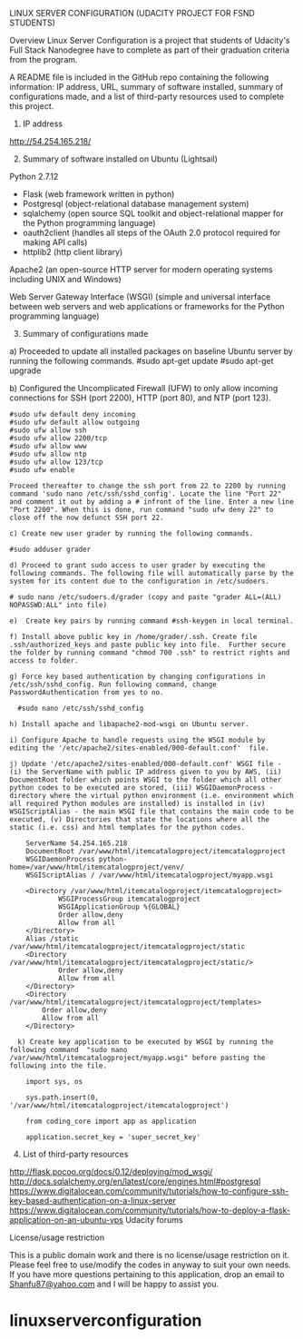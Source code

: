 LINUX SERVER CONFIGURATION (UDACITY PROJECT FOR FSND STUDENTS)

Overview
Linux Server Configuration is a project that students of Udacity's Full Stack Nanodegree have to complete as part of their graduation criteria from the program.

A README file is included in the GitHub repo containing the following information: IP address, URL, summary of software installed, summary of configurations made, and a list of third-party resources used to complete this project.

   1. IP address

   http://54.254.165.218/

   2. Summary of software installed on Ubuntu (Lightsail)

   Python 2.7.12
   - Flask (web framework written in python)
   - Postgresql (object-relational database management system)
   - sqlalchemy (open source SQL toolkit and object-relational mapper for the Python programming language)
   - oauth2client (handles all steps of the OAuth 2.0 protocol required for making API calls)
   - httplib2 (http client library)

   Apache2 (an open-source HTTP server for modern operating systems including UNIX and Windows)

   Web Server Gateway Interface (WSGI) (simple and universal interface between web servers and web applications or frameworks for the Python programming language)

   3. Summary of configurations made

   a) Proceeded to update all installed packages on baseline Ubuntu server by running the following commands.
    #sudo apt-get update
    #sudo apt-get upgrade

   b) Configured the Uncomplicated Firewall (UFW) to only allow incoming connections for SSH (port 2200), HTTP (port 80), and NTP (port 123).

    #sudo ufw default deny incoming
    #sudo ufw default allow outgoing
    #sudo ufw allow ssh
    #sudo ufw allow 2200/tcp
    #sudo ufw allow www
    #sudo ufw allow ntp
    #sudo ufw allow 123/tcp
    #sudo ufw enable

    Proceed thereafter to change the ssh port from 22 to 2200 by running command 'sudo nano /etc/ssh/sshd_config'. Locate the line "Port 22" and comment it out by adding a # infront of the line. Enter a new line "Port 2200". When this is done, run command "sudo ufw deny 22" to close off the now defunct SSH port 22.

    c) Create new user grader by running the following commands.

    #sudo adduser grader

    d) Proceed to grant sudo access to user grader by executing the following commands. The following file will automatically parse by the system for its content due to the configuration in /etc/sudoers.

    # sudo nano /etc/sudoers.d/grader (copy and paste "grader ALL=(ALL) NOPASSWD:ALL" into file)

    e)  Create key pairs by running command #ssh-keygen in local terminal. 
  
    f) Install above public key in /home/grader/.ssh. Create file .ssh/authorized_keys and paste public key into file.  Further secure the folder by running command "chmod 700 .ssh" to restrict rights and access to folder.

    g) Force key based authentication by changing configurations in /etc/ssh/sshd_config. Run following command, change PasswordAuthentication from yes to no.

      #sudo nano /etc/ssh/sshd_config

    h) Install apache and libapache2-mod-wsgi on Ubuntu server.

    i) Configure Apache to handle requests using the WSGI module by editing the '/etc/apache2/sites-enabled/000-default.conf'  file.

    j) Update '/etc/apache2/sites-enabled/000-default.conf' WSGI file - (i) the ServerName with public IP address given to you by AWS, (ii) DocumentRoot folder which points WSGI to the folder which all other python codes to be executed are stored, (iii) WSGIDaemonProcess - directory where the virtual python environment (i.e. environment which all required Python modules are installed) is installed in (iv) WSGIScriptAlias - the main WSGI file that contains the main code to be executed, (v) Directories that state the locations where all the static (i.e. css) and html templates for the python codes.

        ServerName 54.254.165.218
        DocumentRoot /var/www/html/itemcatalogproject/itemcatalogproject
        WSGIDaemonProcess python-home=/var/www/html/itemcatalogproject/venv/
        WSGIScriptAlias / /var/www/html/itemcatalogproject/myapp.wsgi

        <Directory /var/www/html/itemcatalogproject/itemcatalogproject>
                WSGIProcessGroup itemcatalogproject
                WSGIApplicationGroup %{GLOBAL}
                Order allow,deny
                Allow from all
        </Directory>
        Alias /static /var/www/html/itemcatalogproject/itemcatalogproject/static
        <Directory /var/www/html/itemcatalogproject/itemcatalogproject/static/>
                Order allow,deny
                Allow from all
        </Directory>
        <Directory /var/www/html/itemcatalogproject/itemcatalogproject/templates>
            Order allow,deny
            Allow from all
        </Directory>

      k) Create key application to be executed by WSGI by running the following command  "sudo nano /var/www/html/itemcatalogproject/myapp.wsgi" before pasting the following into the file.

        import sys, os

        sys.path.insert(0, '/var/www/html/itemcatalogproject/itemcatalogproject')

        from coding_core import app as application

        application.secret_key = 'super_secret_key'

4. List of third-party resources

  http://flask.pocoo.org/docs/0.12/deploying/mod_wsgi/
  http://docs.sqlalchemy.org/en/latest/core/engines.html#postgresql
  https://www.digitalocean.com/community/tutorials/how-to-configure-ssh-key-based-authentication-on-a-linux-server
  https://www.digitalocean.com/community/tutorials/how-to-deploy-a-flask-application-on-an-ubuntu-vps
  Udacity forums

License/usage restriction

This is a public domain work and there is no license/usage restriction on it. Please feel free to use/modify the codes in anyway to suit your own needs. If you have more questions pertaining to this application, drop an email to Shanfu87@yahoo.com and I will be happy to assist you.
# linuxserverconfiguration

